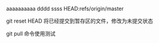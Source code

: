 aaaaaaaaaa dddd
ssss
HEAD:refs/origin/master

git reset HEAD <fileName> 将已经提交到暂存区的文件，修改为未提交状态
	

git pull 命令使用测试

